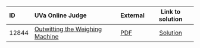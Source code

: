 | ID | UVa Online Judge | External | Link to solution |
|:---|:---|:---|:---:|
| 12844 | [Outwitting the Weighing Machine](https://onlinejudge.org/index.php?option=com_onlinejudge&Itemid=8&category=24&page=show_problem&problem=4709) | [PDF](https://onlinejudge.org/external/128/12844.pdf) | [Solution](https%3A//github.com/versenyi98/programming-contests/tree/master/UVa%20Online%20Judge/12844%2520-%2520Outwitting%2520the%2520Weighing%2520Machine)|
